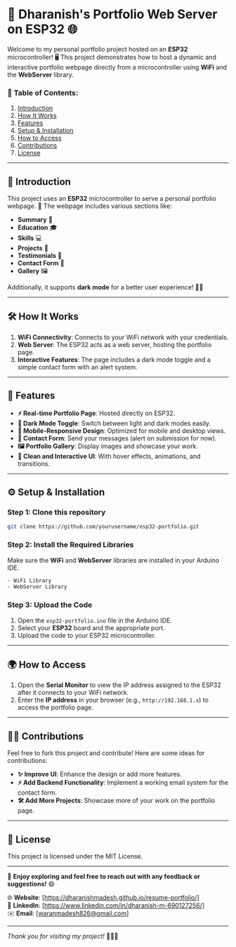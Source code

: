 
# 🚀 **Dharanish's Portfolio Web Server on ESP32** 🌐

Welcome to my personal portfolio project hosted on an **ESP32** microcontroller! 🖥️ This project demonstrates how to host a dynamic and interactive portfolio webpage directly from a microcontroller using **WiFi** and the **WebServer** library. 

### 📑 **Table of Contents**:
1. [Introduction](#intro)
2. [How It Works](#how-it-works)
3. [Features](#features)
4. [Setup & Installation](#setup)
5. [How to Access](#how-to-access)
6. [Contributions](#contributions)
7. [License](#license)

---

## 📌 **Introduction** <a name="intro"></a>

This project uses an **ESP32** microcontroller to serve a personal portfolio webpage. 🌟 The webpage includes various sections like:

- **Summary** 📝
- **Education** 🎓
- **Skills** 💻
- **Projects** 🔧
- **Testimonials** 📣
- **Contact Form** 📧
- **Gallery** 🖼️

Additionally, it supports **dark mode** for a better user experience! 🌙✨

---

## 🛠️ **How It Works** <a name="how-it-works"></a>

1. **WiFi Connectivity**: Connects to your WiFi network with your credentials.
2. **Web Server**: The ESP32 acts as a web server, hosting the portfolio page.
3. **Interactive Features**: The page includes a dark mode toggle and a simple contact form with an alert system.

---

## 🌟 **Features** <a name="features"></a>

- **⚡ Real-time Portfolio Page**: Hosted directly on ESP32.
- **🌙 Dark Mode Toggle**: Switch between light and dark modes easily.
- **📱 Mobile-Responsive Design**: Optimized for mobile and desktop views.
- **💬 Contact Form**: Send your messages (alert on submission for now).
- **🖼️ Portfolio Gallery**: Display images and showcase your work.
- **🚀 Clean and Interactive UI**: With hover effects, animations, and transitions.

---

## ⚙️ **Setup & Installation** <a name="setup"></a>

### **Step 1**: Clone this repository

```bash
git clone https://github.com/yourusername/esp32-portfolio.git
```

### **Step 2**: Install the Required Libraries

Make sure the **WiFi** and **WebServer** libraries are installed in your Arduino IDE.

```bash
- WiFi Library
- WebServer Library
```

### **Step 3**: Upload the Code

1. Open the `esp32-portfolio.ino` file in the Arduino IDE.
2. Select your **ESP32** board and the appropriate port.
3. Upload the code to your ESP32 microcontroller.

---

## 🌍 **How to Access** <a name="how-to-access"></a>

1. Open the **Serial Monitor** to view the IP address assigned to the ESP32 after it connects to your WiFi network.
2. Enter the **IP address** in your browser (e.g., `http://192.168.1.x`) to access the portfolio page.

---

## 🧑‍💻 **Contributions** <a name="contributions"></a>

Feel free to fork this project and contribute! Here are some ideas for contributions:
- **✨ Improve UI**: Enhance the design or add more features.
- **⚡ Add Backend Functionality**: Implement a working email system for the contact form.
- **🛠️ Add More Projects**: Showcase more of your work on the portfolio page.

---

## 📜 **License** <a name="license"></a>

This project is licensed under the MIT License.

---

🎉 **Enjoy exploring and feel free to reach out with any feedback or suggestions!** 😄

🌐 **Website**: [https://dharanishmadesh.github.io/resume-portfolio/]  
🔗 **LinkedIn**: [https://www.linkedin.com/in/dharanish-m-690127256/]  
✉️ **Email**: [waranmadesh826@gmail.com]

---

_Thank you for visiting my project!_ 👨‍💻✨

```

